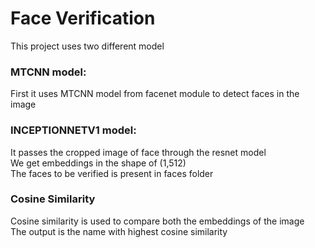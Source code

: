 # Face Verification  
This project uses two different model  
### MTCNN model:  
First it uses MTCNN model from facenet module to detect faces in the image  
### INCEPTIONNETV1 model:  
It passes the cropped image of face through the resnet model  
We get embeddings in the shape of (1,512)  
The faces to be verified is present in faces folder  
### Cosine Similarity  
Cosine similarity is used to compare both the embeddings of the image  
The output is the name with highest cosine similarity
